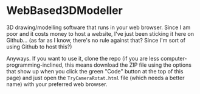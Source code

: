 # WebBased3DModeller
3D drawing/modelling software that runs in your web browser. Since I am poor and it costs money to host a website, I've just been sticking it here on Github... (as far as I know, there's no rule against that? Since I'm sort of using Github to host this?)

Anyways. If you want to use it, clone the repo (if you are less computer-programming-inclined, this means download the ZIP file using the options that show up when you click the green "Code" button at the top of this page) and just open the `TryCameraRotat.html` file (which needs a better name) with your preferred web browser.
